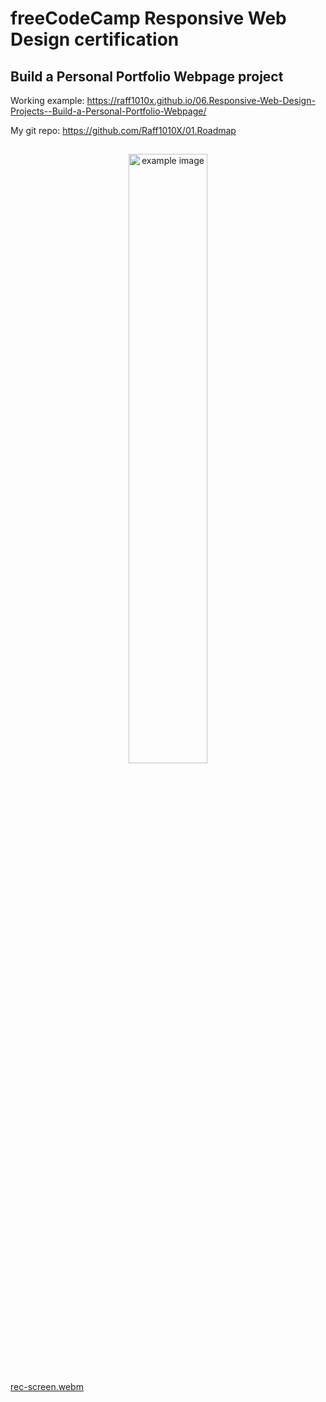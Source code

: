 # freeCodeCamp Responsive Web Design certification

## Build a Personal Portfolio Webpage project

Working example: https://raff1010x.github.io/06.Responsive-Web-Design-Projects--Build-a-Personal-Portfolio-Webpage/

My git repo: https://github.com/Raff1010X/01.Roadmap
##
<p align="center">
<img src="./movie/rec-screen.gif" alt="example image" width=50%">
</p>

[rec-screen.webm](https://user-images.githubusercontent.com/86784368/200128448-6f085fa3-912b-414b-bbe6-5b5c81a9f0a9.webm)
